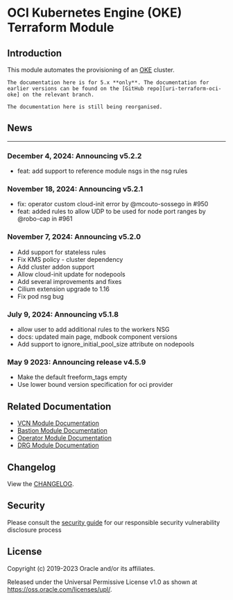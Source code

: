 [uri-changelog]: ./CHANGELOG.md
[uri-oci-cli]: https://docs.oracle.com/en-us/iaas/Content/API/Concepts/cliconcepts.htm#Command_Line_Interface_CLI
[uri-oci-oke]: https://docs.oracle.com/en-us/iaas/Content/ContEng/home.htm#top
[uri-terraform-oci-vcn]: https://github.com/oracle-terraform-modules/terraform-oci-vcn
[uri-terraform-oci-bastion]: https://github.com/oracle-terraform-modules/terraform-oci-bastion
[uri-terraform-oci-operator]: https://github.com/oracle-terraform-modules/terraform-oci-operator
[uri-terraform-oci-drg]: https://github.com/oracle-terraform-modules/terraform-oci-drg
[uri-terraform-oci-oke]: https://github.com/oracle-terraform-modules/terraform-oci-oke
[uri-terraform-options]: ./inputs_submodule.html#cluster
# OCI Kubernetes Engine (OKE) Terraform Module

## Introduction

This module automates the provisioning of an [OKE][uri-oci-oke] cluster.

```admonish notice
The documentation here is for 5.x **only**. The documentation for earlier versions can be found on the [GitHub repo][uri-terraform-oci-oke] on the relevant branch.
```

```admonish warning
The documentation here is still being reorganised.
```

## News

***
### December 4, 2024: Announcing v5.2.2
- feat: add support to reference module nsgs in the nsg rules

### November 18, 2024: Announcing v5.2.1
- fix: operator custom cloud-init error by @mcouto-sossego in #950
- feat: added rules to allow UDP to be used for node port ranges by @robo-cap in #961

### November 7, 2024: Announcing v5.2.0
- Add support for stateless rules
- Fix KMS policy - cluster dependency
- Add cluster addon support
- Allow cloud-init update for nodepools
- Add several improvements and fixes
- Cilium extension upgrade to 1.16
- Fix pod nsg bug

### July 9, 2024: Announcing v5.1.8
- allow user to add additional rules to the workers NSG
-  docs: updated main page, mdbook component versions
-  Add support to ignore_initial_pool_size attribute on nodepools

<!-- ***
### August 24 2023: Announcing release v5.0.0-RC5

- docs: Push link to documentation further up in README
- fix: 5.x Distinguish A1 from A10 shape for image selection
- fix issues with the cluster_autoscaler defined_tags for worker nodes

***
### August 24 2023: Announcing release v5.0.0-RC4

- docs: updated releases
- fix: 5.x Include user-configured defined tags with cluster

***
### August 18 2023: Announcing release v5.0.0-RC3

- fix: 5.x Fallback to null for undefined subnet dns_label w/ assign_dns=false
- fix: missing lb rule doesn't allow explicit ingress from anywhere


### August 15 2023: Announcing release v5.0.0-RC2

- feat: 5.x Implement node_eviction_node_pool_settings
- docs: Add clarifying examples for operator instance principal
- fix: missing lb rule so load balancers become healthy
- feat: 5.x Update outputs for worker pools/ips/ids, eviction grace in seconds
- fix: fix ssh_to_operator output if create_bastion is false
- fix: 5.x Use locked dependency versions for GH mdbook cache
- fix: 5.x Subnet dns_label, cloud_init error handling, SSH command cleanup
- fix: 5.x Remove outdated Calico extension by @devoncrouse
- fix: 5.x Update Cluster Autoscaler docs, image tag
- fix: 5.x Evaluation for auto NSG creation with defaults


### July 20 2023: Announcing release v5.0.0-beta.6

- fix: 5.x Unspecified default placement FDs when mode != virtual-node-pool

### July 20 2023: Announcing release v5.0.0-RC1

- feat: Add 4.x->5.x migration blocks for subnets, cluster
- feat: 5.x Add extra network extensions, update docs/examples
- docs: docs updates
- fix: 5.x Remove unrequired home provider for bastion submodule
- fix: Update link to Oracle Contributor Agreement
- fix: 5.x Disable unused datasources, create NSGs with auto defaults
- fix: ssh_to_operator output use long form
- docs: improve formatting of examples/workers tfvars
- docs: improve formatting by putting more variables different lines
- fix: 5.x Use correct state_id var in resource tags
- feat: 5.x Implement worker pool drain
- feat: 5.x Implement virtual node pools

### June 27 2023: Announcing release v5.0.0-beta.5

- Safe handling of null values in strings on missing/destroy
- Error handling for tag lookups
- Update build action
- mdbook action, run for prefixed branche
- 1st doc review for 5.x
- Add missing resources tags, materialize early
- adding capacity reservation support for workers
- Add examples to documentation
- Fill in var defs for workers submodule, deprecate FSS inputs
- Flatten and tolist policy statements

### May 25 2023: Announcing release v5.0.0-beta.5

- Add optional NSG rule for bastion k8s endpoint access
- Add ability to override default cloud-init set by OKE in worker pools
- 5.x Use pool-level node_labels
- 5.x Use correct suffix numbering for pools with mode=instance
- 5.x Relax TF provider version constraints
- 5.x TF 1.3, subnet/NSG objects, NSG/image preconditions, unrequired VCN
- 5.x Support platform_config for preview modes
- 5.x Specify lifecycle ignore for extended_metadata at correct level
- 5.x Merge redundant shape results for platform_config type lookup
- Include empty default for pool extended_metadata

*** -->

### May 9 2023: Announcing release v4.5.9

- Make the default freeform_tags empty
- Use lower bound version specification for oci provider


## Related Documentation

* [VCN Module Documentation][uri-terraform-oci-vcn]
* [Bastion Module Documentation][uri-terraform-oci-bastion]
* [Operator Module Documentation][uri-terraform-oci-operator]
* [DRG Module Documentation][uri-terraform-oci-drg]

## Changelog
View the [CHANGELOG][uri-changelog].

## Security
Please consult the [security guide](./docs/SECURITY.md) for our responsible security vulnerability disclosure process


## License
Copyright (c) 2019-2023 Oracle and/or its affiliates.

Released under the Universal Permissive License v1.0 as shown at
<https://oss.oracle.com/licenses/upl/>.